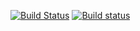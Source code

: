 [![Build Status](https://travis-ci.org/jonathan-fugue/aws-network.svg?branch=develop)](https://travis-ci.org/jonathan-fugue/aws-network) [![Build status](https://ci.appveyor.com/api/projects/status/vbijwixomci474e5?svg=true)](https://ci.appveyor.com/project/jonathan-fugue/aws-network)

